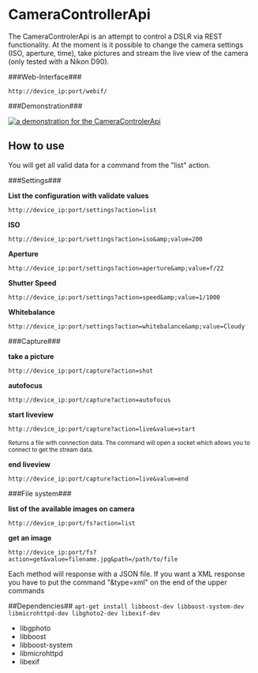 CameraControllerApi
===================
The CameraControlerApi is an attempt to control a DSLR via REST functionality. At the moment is it possible 
to change the camera settings (ISO, aperture, time), take pictures and stream the live view of the camera (only tested with a Nikon D90).

###Web-Interface###

`http://device_ip:port/webif/`


###Demonstration###

[![a demonstration for the CameraControlerApi](http://img.youtube.com/vi/tkMP7_gnoiU/3.jpg)](http://www.youtube.com/watch?v=tkMP7_gnoiU)


How to use
-----------
You will get all valid data for a command from the "list" action.

###Settings###

**List the configuration with validate values**

`http://device_ip:port/settings?action=list`



**ISO**

`http://device_ip:port/settings?action=iso&amp;value=200`



**Aperture**

`http://device_ip:port/settings?action=aperture&amp;value=f/22`



**Shutter Speed**

`http://device_ip:port/settings?action=speed&amp;value=1/1000`



**Whitebalance**

`http://device_ip:port/settings?action=whitebalance&amp;value=Cloudy`



###Capture###

**take a picture**

`http://device_ip:port/capture?action=shot`



**autofocus**

`http://device_ip:port/capture?action=autofocus`



**start liveview**

`http://device_ip:port/capture?action=live&value=start`

<small>Returns a file with connection data. The command will open a socket which allows you to connect to get the stream data.</small>



**end liveview**

`http://device_ip:port/capture?action=live&value=end`



###File system###

**list of the available images on camera**

`http://device_ip:port/fs?action=list`



**get an image**

`http://device_ip:port/fs?action=get&value=filename.jpg&path=/path/to/file`




Each method will response with a JSON file. If you want a XML response you have to put the command "&amp;type=xml" on the end of the upper commands



##Dependencies##
```apt-get install libboost-dev libboost-system-dev libmicrohttpd-dev libghoto2-dev libexif-dev```

+ libgphoto
+ libboost 
+ libboost-system
+ libmicrohttpd
+ libexif

